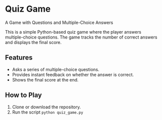 # Quiz Game
A Game with Questions and Multiple-Choice Answers

This is a simple Python-based quiz game where the player answers multiple-choice questions. The game tracks the number of correct answers and displays the final score.

## Features
- Asks a series of multiple-choice questions.
- Provides instant feedback on whether the answer is correct.
- Shows the final score at the end.

## How to Play

1. Clone or download the repository.
2. Run the script
   ```python quiz_game.py```
